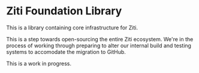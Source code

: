 # Ziti Foundation Library

This is a library containing core infrastructure for Ziti.

This is a step towards open-sourcing the entire Ziti ecosystem. We're in the process of working through preparing to alter our internal build and testing systems to accomodate the migration to GitHub.

This is a work in progress.
